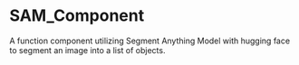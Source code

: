# SAM_Component
A function component utilizing Segment Anything Model with hugging face to segment an image into a list of objects.
